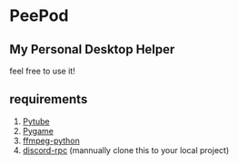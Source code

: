 # PeePod
## My Personal Desktop Helper

feel free to use it!  

## requirements
1. [Pytube](https://github.com/pytube/pytube)
2. [Pygame](https://github.com/pygame/pygame)
3. [ffmpeg-python](https://github.com/kkroening/ffmpeg-python)
4. [discord-rpc](https://github.com/niveshbirangal/discord-rpc) (mannually clone this to your local project)

